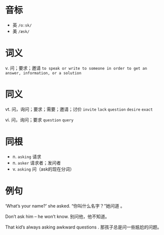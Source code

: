 # 音标

- 英 `/ɑːsk/`
- 美 `/æsk/`

# 词义

v. 问；要求；邀请
`to speak or write to someone in order to get an answer, information, or a solution`

# 同义

vt. 问，询问；要求；需要；邀请；讨价
`invite` `lack` `question` `desire` `exact`

vi. 问，询问；要求
`question` `query`

# 同根

- n. `asking` 请求
- n. `asker` 请求者；发问者
- v. `asking` 问（ask的现在分词）

# 例句

‘What’s your name?’ she asked.
“你叫什么名字？”她问道 。

Don’t ask him – he won’t know.
别问他，他不知道。

That kid’s always asking awkward questions .
那孩子总是问一些尴尬的问题。


